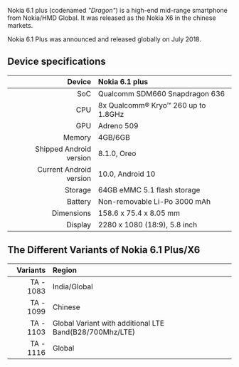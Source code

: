 
Nokia 6.1 plus (codenamed _"Dragon"_) is a high-end mid-range smartphone from Nokia/HMD Global.
It was released as the Nokia X6 in the chinese markets.

Nokia 6.1 Plus was announced and released globally on July 2018.

## Device specifications

| Device       |   Nokia 6.1 plus                                |
| -----------: | :---------------------------------------------- |
| SoC          | Qualcomm SDM660 Snapdragon 636                  |
| CPU          | 8x Qualcomm® Kryo™ 260 up to 1.8GHz             |
| GPU          | Adreno 509                                      |
| Memory       | 4GB/6GB                                         |
| Shipped Android version |8.1.0, Oreo                           |
| Current Android version |10.0, Android 10                      |
| Storage      | 64GB eMMC 5.1 flash storage                     |
| Battery      | Non-removable Li-Po 3000 mAh                    |
| Dimensions   | 158.6 x 75.4 x 8.05 mm                          |
| Display      | 2280 x 1080 (18:9), 5.8  inch                   |

## The Different Variants of Nokia 6.1 Plus/X6

|Variants      | Region
|------------: |:-------------------------------------------------------- |
|TA - 1083     | India/Global                                             |  
|TA - 1099     | Chinese                                                  |
|TA - 1103     | Global Variant with additional LTE Band(B28/700Mhz/LTE)  |
|TA - 1116     | Global                                                   |

